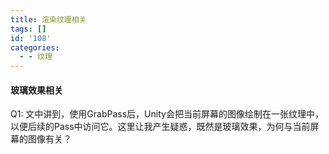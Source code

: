 ```yaml
---
title: 渲染纹理相关
tags: []
id: '108'
categories:
  - - 纹理
---
```


#### 玻璃效果相关

Q1: 文中讲到，使用GrabPass后，Unity会把当前屏幕的图像绘制在一张纹理中，以便后续的Pass中访问它。这里让我产生疑惑，既然是玻璃效果，为何与当前屏幕的图像有关？